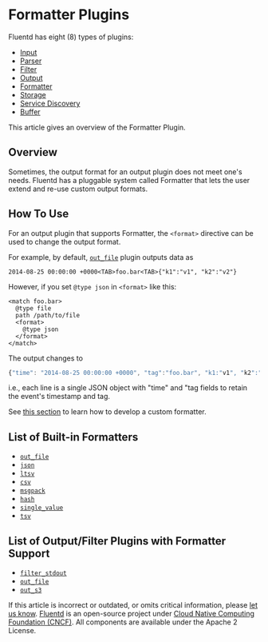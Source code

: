 # Formatter Plugins

Fluentd has eight \(8\) types of plugins:

* [Input](../input/)
* [Parser](../parser/)
* [Filter](../filter/)
* [Output](../output/)
* [Formatter](./)
* [Storage](../storage/)
* [Service Discovery](../service_discovery/)
* [Buffer](../buffer/)

This article gives an overview of the Formatter Plugin.

## Overview

Sometimes, the output format for an output plugin does not meet one's needs. Fluentd has a pluggable system called Formatter that lets the user extend and re-use custom output formats.

## How To Use

For an output plugin that supports Formatter, the `<format>` directive can be used to change the output format.

For example, by default, [`out_file`](../output/file.md) plugin outputs data as

```text
2014-08-25 00:00:00 +0000<TAB>foo.bar<TAB>{"k1":"v1", "k2":"v2"}
```

However, if you set `@type json` in `<format>` like this:

```text
<match foo.bar>
  @type file
  path /path/to/file
  <format>
    @type json
  </format>
</match>
```

The output changes to

```javascript
{"time": "2014-08-25 00:00:00 +0000", "tag":"foo.bar", "k1:"v1", "k2":"v2"}
```

i.e., each line is a single JSON object with "time" and "tag fields to retain the event's timestamp and tag.

See [this section](../plugin-development/#text-formatter-plugins) to learn how to develop a custom formatter.

## List of Built-in Formatters

* [`out_file`](out_file.md)
* [`json`](json.md)
* [`ltsv`](ltsv.md)
* [`csv`](csv.md)
* [`msgpack`](msgpack.md)
* [`hash`](hash.md)
* [`single_value`](single_value.md)
* [`tsv`](https://github.com/fluent/fluentd-docs-gitbook/tree/00b9632ca340d343772c3b858b38b3fbe2a5a42f/plugins/formatter/tsv.md)

## List of Output/Filter Plugins with Formatter Support

* [`filter_stdout`](../filter/stdout.md)
* [`out_file`](../output/file.md)
* [`out_s3`](../output/s3.md)

If this article is incorrect or outdated, or omits critical information, please [let us know](https://github.com/fluent/fluentd-docs-gitbook/issues?state=open). [Fluentd](http://www.fluentd.org/) is an open-source project under [Cloud Native Computing Foundation \(CNCF\)](https://cncf.io/). All components are available under the Apache 2 License.


